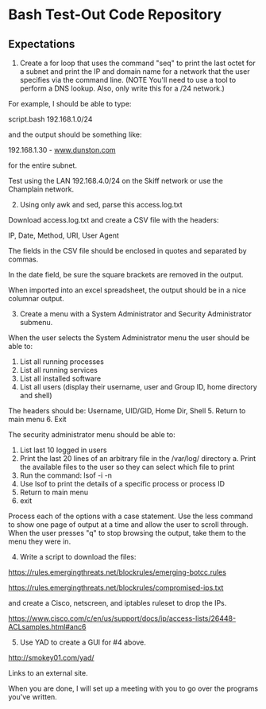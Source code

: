 # Bash Test-Out Code Repository
## Expectations
1. Create a for loop that uses the command "seq" to print the last octet for a subnet and print the IP and domain name for a network that the user specifies via the command line. (NOTE You'll need to use a tool to perform a DNS lookup. Also, only write this for a /24 network.)

For example, I should be able to type:

script.bash 192.168.1.0/24

and the output should be something like:

192.168.1.30 - www.dunston.com

for the entire subnet.

Test using the LAN 192.168.4.0/24 on the Skiff network or use the Champlain network.

2. Using only awk and sed, parse this access.log.txt

Download access.log.txt and create a CSV file with the headers:

IP, Date, Method, URI, User Agent

The fields in the CSV file should be enclosed in quotes and separated by commas.

In the date field, be sure the square brackets are removed in the output.

When imported into an excel spreadsheet, the output should be in a nice columnar output.

3. Create a menu with a System Administrator and Security Administrator submenu.

When the user selects the System Administrator menu the user should be able to:

1. List all running processes
2. List all running services
3. List all installed software
4. List all users (display their username, user and Group ID, home directory and shell)

The headers should be: Username, UID/GID, Home Dir, Shell
5. Return to main menu
6. Exit

The security administrator menu should be able to:

1. List last 10 logged in users
2. Print the last 20 lines of an arbitrary file in the /var/log/ directory
  a. Print the available files to the user so they can select which file to print
3. Run the command: lsof -i -n
4. Use lsof to print the details of a specific process or process ID
5. Return to main menu
6. exit

Process each of the options with a case statement. Use the less command to show one page of output at a time and allow the user to scroll through. When the user presses "q" to stop browsing the output, take them to the menu they were in.

4. Write a script to download the files:

  https://rules.emergingthreats.net/blockrules/emerging-botcc.rules

  https://rules.emergingthreats.net/blockrules/compromised-ips.txt

  and create a Cisco, netscreen, and iptables ruleset to drop the IPs.

  https://www.cisco.com/c/en/us/support/docs/ip/access-lists/26448-ACLsamples.html#anc6

5. Use YAD to create a GUI for #4 above.

  http://smokey01.com/yad/

  Links to an external site.

 

When you are done, I will set up a meeting with you to go over the programs you've written.
